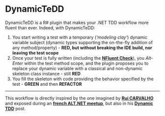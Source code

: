 DynamicTeDD
===================

DynamicTeDD is a R# plugin that makes your .NET TDD workflow more fluent than ever. Indeed, with DynamicTeDD:

1. You start writing a test with a temporary (*'modeling clay'*) dynamic variable subject (dynamic types supporting the on-the-fly addition of any method/property) - __RED, but without breaking the IDE build, nor leaving the test scope__
2. Once your test is fully written (including the __[NFluent Check](http://www.n-fluent.net)__), you *Alt-Enter* within the test method scope, and the plugin proposes you to replace your dynamic variable with a classical and non-dynamic skeleton class instance - still __RED__
3. You fill the skeleton with code providing the behavior specified by the test - __GREEN__ and then __REFACTOR__

- - -
This workflow is directly inspired by the one imagined by __[Rui CARVALHO](https://twitter.com/rhwy)__ and exposed during an __[french ALT.NET meetup](http://www.meetup.com/altnetfr/events/153888012/)__, but also in his __[Dynamic TDD](http://www.codedistillers.com/rui/2013/12/23/dynamic-tdd/)__ post.


